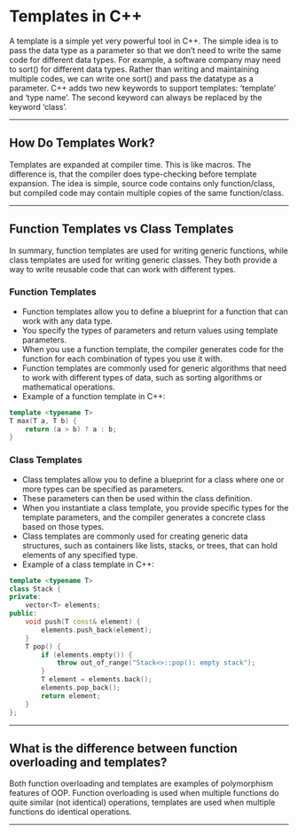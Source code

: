 # Templates in C++

A template is a simple yet very powerful tool in C++. The simple idea is to pass the data type as a parameter so that we don’t need to write the same code for different data types. For example, a software company may need to sort() for different data types. Rather than writing and maintaining multiple codes, we can write one sort() and pass the datatype as a parameter. 
C++ adds two new keywords to support templates: ‘template’ and ‘type name’. The second keyword can always be replaced by the keyword ‘class’.

---
## How Do Templates Work?
Templates are expanded at compiler time. This is like macros. The difference is, that the compiler does type-checking before template expansion. The idea is simple, source code contains only function/class, but compiled code may contain multiple copies of the same function/class. 

---
## Function Templates vs Class Templates

In summary, function templates are used for writing generic functions, while class templates are used for writing generic classes. They both provide a way to write reusable code that can work with different types.

### Function Templates

- Function templates allow you to define a blueprint for a function that can work with any data type.
- You specify the types of parameters and return values using template parameters.
- When you use a function template, the compiler generates code for the function for each combination of types you use it with.
- Function templates are commonly used for generic algorithms that need to work with different types of data, such as sorting algorithms or mathematical operations.
- Example of a function template in C++:

```cpp
template <typename T>
T max(T a, T b) {
    return (a > b) ? a : b;
}
```

### Class Templates

- Class templates allow you to define a blueprint for a class where one or more types can be specified as parameters.
- These parameters can then be used within the class definition.
- When you instantiate a class template, you provide specific types for the template parameters, and the compiler generates a concrete class based on those types.
- Class templates are commonly used for creating generic data structures, such as containers like lists, stacks, or trees, that can hold elements of any specified type.
- Example of a class template in C++:

```cpp
template <typename T>
class Stack {
private:
    vector<T> elements;
public:
    void push(T const& element) {
        elements.push_back(element);
    }
    T pop() {
        if (elements.empty()) {
            throw out_of_range("Stack<>::pop(): empty stack");
        }
        T element = elements.back();
        elements.pop_back();
        return element;
    }
};
```

---

## What is the difference between function overloading and templates? 
Both function overloading and templates are examples of polymorphism features of OOP. Function overloading is used when multiple functions do quite similar (not identical) operations, templates are used when multiple functions do identical operations.

---